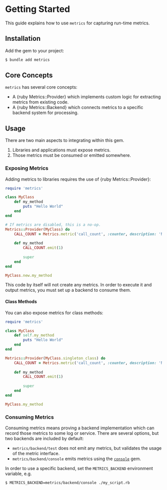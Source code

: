 # Getting Started

This guide explains how to use `metrics` for capturing run-time metrics.

## Installation

Add the gem to your project:

~~~ bash
$ bundle add metrics
~~~

## Core Concepts

`metrics` has several core concepts:

- A {ruby Metrics::Provider} which implements custom logic for extracting metrics from existing code.
- A {ruby Metrics::Backend} which connects metrics to a specific backend system for processing.

## Usage

There are two main aspects to integrating within this gem.

1. Libraries and applications must expose metrics.
2. Those metrics must be consumed or emitted somewhere.

### Exposing Metrics

Adding metrics to libraries requires the use of {ruby Metrics::Provider}:

~~~ ruby
require 'metrics'

class MyClass
	def my_method
		puts "Hello World"
	end
end

# If metrics are disabled, this is a no-op.
Metrics::Provider(MyClass) do
	CALL_COUNT = Metrics.metric('call_count', :counter, description: 'Number of times invoked.')
	
	def my_method
		CALL_COUNT.emit(1)
		
		super
	end
end

MyClass.new.my_method
~~~

This code by itself will not create any metrics. In order to execute it and output metrics, you must set up a backend to consume them.

#### Class Methods

You can also expose metrics for class methods:

~~~ ruby
require 'metrics'

class MyClass
	def self.my_method
		puts "Hello World"
	end
end

Metrics::Provider(MyClass.singleton_class) do
	CALL_COUNT = Metrics.metric('call_count', :counter, description: 'Number of times invoked.')
	
	def my_method
		CALL_COUNT.emit(1)
		
		super
	end
end

MyClass.my_method
~~~

### Consuming Metrics

Consuming metrics means proving a backend implementation which can record those metrics to some log or service. There are several options, but two backends are included by default:

- `metrics/backend/test` does not emit any metrics, but validates the usage of the metric interface.
- `metrics/backend/console` emits metrics using the [`console`](https://github.com/socketry/console) gem.

In order to use a specific backend, set the `METRICS_BACKEND` environment variable, e.g.

~~~ shell
$ METRICS_BACKEND=metrics/backend/console ./my_script.rb
~~~
